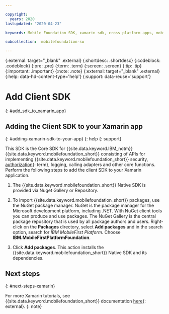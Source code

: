 ```yaml
---

copyright:
  years: 2020
lastupdated: "2020-04-23"

keywords: Mobile Foundation SDK, xamarin sdk, cross platform apps, mobile application development, cross platform app development

subcollection:  mobilefoundation-sw

---
```


{:external: target="_blank" .external}
{:shortdesc: .shortdesc}
{:codeblock: .codeblock}
{:pre: .pre}
{:term: .term}
{:screen: .screen}
{:tip: .tip}
{:important: .important}
{:note: .note}
{:external: target="_blank" .external}
{:help: data-hd-content-type='help'}
{:support: data-reuse='support'}

# Add Client SDK
{: #add_sdk_to_xamarin_app}

## Adding the Client SDK to your Xamarin app
{: #adding-xamarin-sdk-to-your-app}
{: help
{: support}

This SDK is the Core SDK for {{site.data.keyword.IBM_notm}} {{site.data.keyword.mobilefoundation_short}} consisting of APIs for implementing {{site.data.keyword.mobilefoundation_short}} security, [authorization](#x2014653){: term}, logging, calling adapters and other core functions. Perform the following steps to add the client SDK to your Xamarin application.

1. The {{site.data.keyword.mobilefoundation_short}} Native SDK is provided via Nuget Gallery or Repository.

2. To import {{site.data.keyword.mobilefoundation_short}} packages, use the NuGet package manager. NuGet is the package manager for the Microsoft development platform, including .NET. With NuGet client tools you can produce and use packages. The NuGet Gallery is the central package repository that is used by all package authors and users. Right-click on the **Packages** directory, select **Add packages** and in the search option, search for *IBM MobileFirst Platform*. Choose **IBM.MobileFirstPlatformFoundation**.

3. Click **Add packages**. This action installs the {{site.data.keyword.mobilefoundation_short}} Native SDK and its dependencies.

## Next steps
{: #next-steps-xamarin}

For more Xamarin tutorials, see {{site.data.keyword.mobilefoundation_short}} documentation [here](https://mobilefirstplatform.ibmcloud.com/tutorials/en/foundation/8.0/xamarin-tutorials/){: external}.
{: note}
